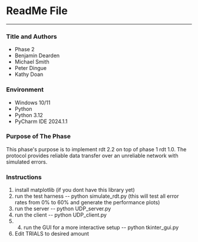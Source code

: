 # ReadMe File

---

### Title and Authors
* Phase 2
* Benjamin Dearden
* Michael Smith
* Peter Dingue
* Kathy Doan

### Environment
* Windows 10/11
* Python
* Python 3.12
* PyCharm IDE 2024.1.1

### Purpose of The Phase
This phase's purpose is to implement rdt 2.2 on top of phase 1 rdt 1.0. The protocol provides reliable data transfer over an unreliable network with simulated errors. <br>

### Instructions
1. install matplotlib (if you dont have this library yet)
2. run the test harness -- python simulate_rdt.py (this will test all error rates from 0% to 60% and generate the performance plots)
3. run the server -- python UDP_server.py
4. run the client -- python UDP_client.py
5. 4. run the GUI for a more interactive setup -- python tkinter_gui.py
6. Edit TRIALS to desired amount
